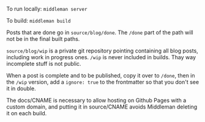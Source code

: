 To run locally: `middleman server`

To build: `middleman build`

Posts that are done go in `source/blog/done`. The `/done` part of the path will not be in the final built paths.

`source/blog/wip` is a private git repository pointing containing all blog posts, including work in progress ones. `/wip` is never included in builds. Thay way incomplete stuff is not public.

When a post is complete and to be published, copy it over to `/done`, then in the `/wip` version, add a `ignore: true` to the frontmatter so that you don't see it in double.

The docs/CNAME is necessary to allow hosting on Github Pages with a custom domain, and putting it in source/CNAME avoids Middleman deleting it on each build.
